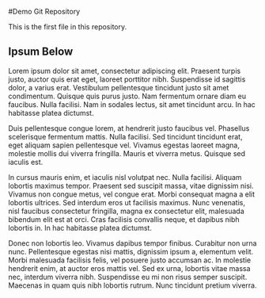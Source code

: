 #Demo Git Repository

This is the first file in this repository.

## Ipsum Below

Lorem ipsum dolor sit amet, consectetur adipiscing elit. Praesent turpis justo, auctor quis erat eget, laoreet porttitor nibh. Suspendisse id sagittis dolor, a varius erat. Vestibulum pellentesque tincidunt justo sit amet condimentum. Quisque quis purus justo. Nam fermentum ornare diam eu faucibus. Nulla facilisi. Nam in sodales lectus, sit amet tincidunt arcu. In hac habitasse platea dictumst.

Duis pellentesque congue lorem, at hendrerit justo faucibus vel. Phasellus scelerisque fermentum mattis. Nulla facilisi. Sed tincidunt tincidunt erat, eget aliquam sapien pellentesque vel. Vivamus egestas laoreet magna, molestie mollis dui viverra fringilla. Mauris et viverra metus. Quisque sed iaculis est.

In cursus mauris enim, et iaculis nisl volutpat nec. Nulla facilisi. Aliquam lobortis maximus tempor. Praesent sed suscipit massa, vitae dignissim nisi. Vivamus non congue metus, vel congue erat. Morbi consequat magna a elit lobortis ultrices. Sed interdum eros ut facilisis maximus. Nunc venenatis, nisl faucibus consectetur fringilla, magna ex consectetur elit, malesuada bibendum elit est at orci. Cras facilisis convallis neque, et dapibus nibh lobortis in. In hac habitasse platea dictumst.

Donec non lobortis leo. Vivamus dapibus tempor finibus. Curabitur non urna nunc. Pellentesque egestas nisi mattis, dignissim ipsum a, elementum velit. Morbi malesuada facilisis felis, vel posuere justo accumsan ac. In molestie hendrerit enim, at auctor eros mattis vel. Sed ex urna, lobortis vitae massa nec, interdum viverra nibh. Suspendisse eu mi non risus semper suscipit. Maecenas in quam quis nibh lobortis rutrum. Nunc tincidunt pretium viverra.
